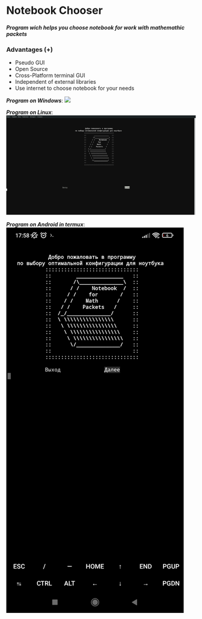 # Notebook Chooser
#### _Program wich helps you choose notebook for work with mathemathic packets_

### Advantages (+)
- Pseudo GUI
- Open Source
- Cross-Platform terminal GUI
- Independent of external libraries
- Use internet to choose notebook for your needs

***Program on Windows***:
![](img/win.jpg)


***Program on Linux***:
![](img/nix.png)


***Program on Android in termux***:
![](img/android.jpg)